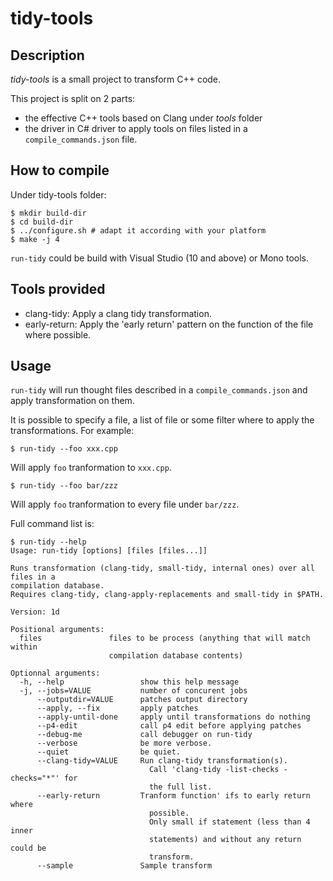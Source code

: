 # tidy-tools

## Description

_tidy-tools_ is a small project to transform C++ code.

This project is split on 2 parts:
* the effective C++ tools based on Clang under _tools_ folder
* the driver in C# driver to apply tools on files listed in a `compile_commands.json` file.


## How to compile
Under tidy-tools folder:
```
$ mkdir build-dir
$ cd build-dir
$ ../configure.sh # adapt it according with your platform
$ make -j 4
```

`run-tidy` could be build with Visual Studio (10 and above) or Mono tools.

## Tools provided
* clang-tidy: Apply a clang tidy transformation.
* early-return: Apply the 'early return' pattern on the function of the file
where possible.

## Usage

`run-tidy` will run thought files described in a `compile_commands.json` and
apply transformation on them.

It is possible to specify a file, a list of file or some filter where to apply
the transformations.
For example:
```
$ run-tidy --foo xxx.cpp
```
Will apply `foo` tranformation to `xxx.cpp`.


```
$ run-tidy --foo bar/zzz
```
Will apply `foo` tranformation to every file under `bar/zzz`.



Full command list is:
```
$ run-tidy --help
Usage: run-tidy [options] [files [files...]]

Runs transformation (clang-tidy, small-tidy, internal ones) over all files in a
compilation database.
Requires clang-tidy, clang-apply-replacements and small-tidy in $PATH.

Version: 1d

Positional arguments:
  files               files to be process (anything that will match within
                      compilation database contents)

Optionnal arguments:
  -h, --help                 show this help message
  -j, --jobs=VALUE           number of concurent jobs
      --outputdir=VALUE      patches output directory
      --apply, --fix         apply patches
      --apply-until-done     apply until transformations do nothing
      --p4-edit              call p4 edit before applying patches
      --debug-me             call debugger on run-tidy
      --verbose              be more verbose.
      --quiet                be quiet.
      --clang-tidy=VALUE     Run clang-tidy transformation(s).
                               Call 'clang-tidy -list-checks -checks="*"' for
                               the full list.
      --early-return         Tranform function' ifs to early return where
                               possible.
                               Only small if statement (less than 4 inner
                               statements) and without any return could be
                               transform.
      --sample               Sample transform
```
